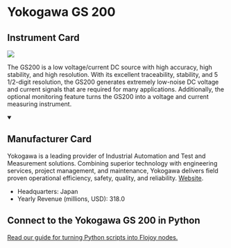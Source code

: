 
# Yokogawa GS 200

## Instrument Card

<img src="https://v5.airtableusercontent.com/v1/19/19/1691539200000/zQ6nK5MWUe_QBtuW4CDcfQ/X4eI6ZBkeEfRjPPZU2ezidLwSPvH8iG7HOjYcyaYcXI-WcfCIbLwco6140LO-FvBAXMf61yvWnvadth9BWMdLS3MAwB5xmzTuUp-6VxgiAo/B666ZTukmqRv-TZPDeXB7QSctSRvPGlKXz-yvMNvwIA"/>
<p>The GS200 is a low voltage/current DC source with high accuracy, high stability, and high resolution. With its excellent traceability, stability, and 5 1/2-digit resolution, the GS200 generates extremely low-noise DC voltage and current signals that are required for many applications. Additionally, the optional monitoring feature turns the GS200 into a voltage and current measuring instrument.</p>

<details open>
<summary><h2>Manufacturer Card</h2></summary>

Yokogawa is a leading provider of Industrial Automation and Test and Measurement solutions. Combining superior technology with engineering services, project management, and maintenance, Yokogawa delivers field proven operational efficiency, safety, quality, and reliability. <a href="https://www.yokogawa.com/">Website</a>.

<ul>
  <li>Headquarters: Japan</li>
  <li>Yearly Revenue (millions, USD): 318.0</li>
</ul>
</details>

## Connect to the Yokogawa GS 200 in Python

[Read our guide for turning Python scripts into Flojoy nodes.](https://docs.flojoy.ai/custom-nodes/creating-custom-node/)



